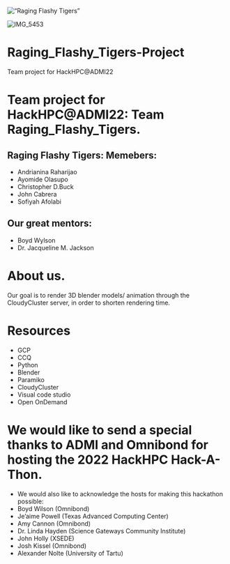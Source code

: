 
![“Raging Flashy Tigers”](https://user-images.githubusercontent.com/78986606/161546049-facb2423-dbaa-4ec5-b0d3-ac6237a246df.png)

![IMG_5453](https://user-images.githubusercontent.com/12969811/161632369-8f65f02b-5f76-44c1-8a8e-273761ada5b0.jpeg)


# Raging_Flashy_Tigers-Project
Team project for HackHPC@ADMI22

# Team project for HackHPC@ADMI22: Team Raging_Flashy_Tigers.

## Raging Flashy Tigers: Memebers:
- Andrianina Raharijao
- Ayomide Olasupo
- Christopher D.Buck
- John Cabrera 
- Sofiyah Afolabi

## Our great mentors: 
- Boyd Wylson
- Dr. Jacqueline M. Jackson

# About us.

Our goal is to render 3D blender models/ animation through the CloudyCluster server, in order to shorten rendering time.

# Resources

- GCP
- CCQ
- Python
- Blender
- Paramiko
- CloudyCluster
- Visual code studio
- Open OnDemand

# We would like to send a special thanks to ADMI and Omnibond for hosting the 2022 HackHPC Hack-A-Thon.
- We would also like to acknowledge the hosts for making this hackathon possible: 
- Boyd Wilson (Omnibond)
- Je’aime Powell (Texas Advanced Computing Center) 
- Amy Cannon (Omnibond)
- Dr. Linda Hayden (Science Gateways Community Institute)
- John Holly (XSEDE)
- Josh Kissel (Omnibond)
- Alexander Nolte (University of Tartu)

##
